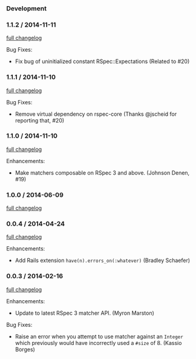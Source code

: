 ### Development

### 1.1.2 / 2014-11-11

[full changelog](http://github.com/rspec/rspec-collection_matchers/compare/v1.1.1...v1.1.2)

Bug Fixes:

* Fix bug of uninitialized constant RSpec::Expectations (Related to #20)

### 1.1.1 / 2014-11-10

[full changelog](http://github.com/rspec/rspec-collection_matchers/compare/v1.1.0...v1.1.1)

Bug Fixes:

* Remove virtual dependency on rspec-core (Thanks @jscheid for reporting that, #20)

### 1.1.0 / 2014-11-10

[full changelog](http://github.com/rspec/rspec-collection_matchers/compare/v1.0.0...v1.1.0)

Enhancements:

* Make matchers composable on RSpec 3 and above. (Johnson Denen, #19)

### 1.0.0 / 2014-06-09

[full changelog](http://github.com/rspec/rspec-collection_matchers/compare/v0.0.4...v1.0.0)

### 0.0.4 / 2014-04-24

[full changelog](http://github.com/rspec/rspec-collection_matchers/compare/v0.0.3...v0.0.4)

Enhancements:

* Add Rails extension `have(n).errors_on(:whatever)` (Bradley Schaefer)

### 0.0.3 / 2014-02-16

[full changelog](http://github.com/rspec/rspec-collection_matchers/compare/v0.0.2...v0.0.3)

Enhancements:

* Update to latest RSpec 3 matcher API. (Myron Marston)

Bug Fixes:

* Raise an error when you attempt to use matcher against an `Integer`
  which previously would have incorrectly used a `#size` of 8. (Kassio Borges)
